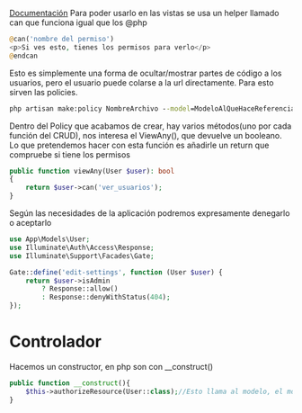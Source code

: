 [Documentación](https://laravel.com/docs/12.x/authorization)
Para poder usarlo en las vistas se usa un helper llamado can que funciona igual que los @php
```php
@can('nombre del permiso')
<p>Si ves esto, tienes los permisos para verlo</p>
@endcan
```
Esto es simplemente una forma de ocultar/mostrar partes de código a los usuarios, pero el usuario puede colarse a la url directamente. Para esto sirven las policies.
```cmd
php artisan make:policy NombreArchivo --model=ModeloAlQueHaceReferencia ##En la mayoría de casos es User
```
Dentro del Policy que acabamos de crear, hay varios métodos(uno por cada función del CRUD), nos interesa el ViewAny(), que devuelve un booleano.
Lo que pretendemos hacer con esta función es añadirle un return que compruebe si tiene los permisos
```php
public function viewAny(User $user): bool
{
	return $user->can('ver_usuarios');
}
```
Según las necesidades de la aplicación podremos expresamente denegarlo o aceptarlo
```php
use App\Models\User;
use Illuminate\Auth\Access\Response;
use Illuminate\Support\Facades\Gate;

Gate::define('edit-settings', function (User $user) {
    return $user->isAdmin
        ? Response::allow()
        : Response::denyWithStatus(404);
});
```

# Controlador
Hacemos un constructor, en php son con __construct()
```php
public function __construct(){
	$this->authorizeResource(User::class);//Esto llama al modelo, el modelo comprueba si tiene el acceso 
}
```